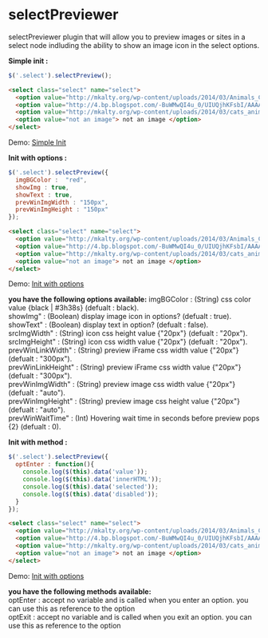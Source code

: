 selectPreviewer
===============

selectPreviewer plugin that will allow you to preview images or sites in a select node indluding the ability to show an image icon in the select options.



<strong>Simple init : </strong>
```javascript
$('.select').selectPreview();
```

```html
<select class="select" name="select">
  <option value="http://mkalty.org/wp-content/uploads/2014/03/Animals_Cats_Small_cat_005241_.jpg"> Nice cat</option>
  <option value="http://4.bp.blogspot.com/-BuWMwQI4u_0/UIUQjhKFsbI/AAAAAAAAHnw/bvGi3VE2bLo/s640/cats_animals_desktop_2560x1600_hd-wallpaper-749539.jpeg"> Nice cat2</option>
  <option value="http://mkalty.org/wp-content/uploads/2014/03/cats_animals_kittens_cat_kitten_cute_desktop_1680x1050_hd-wallpaper-753974.jpeg"> Nice cat3</option>
  <option value="not an image"> not an image </option>
</select>
```
Demo: <a href="http://jsfiddle.net/JYtc6/">Simple Init</a><br>


<strong>Init with options :</strong>
```javascript
$('.select').selectPreview({
  imgBGColor :  "red",
  showImg : true,
  showText : true,
  prevWinImgWidth : "150px",
  prevWinImgHeight : "150px"
});
```
```html
<select class="select" name="select">
  <option value="http://mkalty.org/wp-content/uploads/2014/03/Animals_Cats_Small_cat_005241_.jpg"> Nice cat</option>
  <option value="http://4.bp.blogspot.com/-BuWMwQI4u_0/UIUQjhKFsbI/AAAAAAAAHnw/bvGi3VE2bLo/s640/cats_animals_desktop_2560x1600_hd-wallpaper-749539.jpeg"> Nice cat2</option>
  <option value="http://mkalty.org/wp-content/uploads/2014/03/cats_animals_kittens_cat_kitten_cute_desktop_1680x1050_hd-wallpaper-753974.jpeg"> Nice cat3</option>
  <option value="not an image"> not an image </option>
</select>
```
Demo: <a href="http://jsfiddle.net/JYtc6/1/">Init with options</a><br>

<strong>you have the following options available:</strong>
imgBGColor : (String) css color value {black | #3h38s} (defualt : black).<br>
showImg" :  (Boolean) display image icon in options? (defualt : true).<br>
showText" : (Boolean) display text in option? (defualt : false).<br>
srcImgWidth" : (String) icon css height value {"20px"} (defualt : "20px").<br>
srcImgHeight" : (String) icon css width value {"20px"} (defualt : "20px").<br>
prevWinLinkWidth" : (String) preview iFrame css width value {"20px"} (defualt : "300px").<br>
prevWinLinkHeight" : (String) preview iFrame css width value {"20px"} (defualt : "300px").<br>
prevWinImgWidth" : (String) preview image css width value {"20px"} (defualt : "auto").<br>
prevWinImgHeight" : (String) preview image css height value {"20px"} (defualt : "auto").<br>
prevWinWaitTime" : (Int) Hovering wait time in seconds before preview pops {2} (defualt : 0).<br>


<strong>Init with method :</strong><br>
```javascript
$('.select').selectPreview({
  optEnter : function(){
    console.log($(this).data('value'));
    console.log($(this).data('innerHTML'));
    console.log($(this).data('selected'));
    console.log($(this).data('disabled'));
  }
});
```
```html
<select class="select" name="select">
  <option value="http://mkalty.org/wp-content/uploads/2014/03/Animals_Cats_Small_cat_005241_.jpg"> Nice cat</option>
  <option value="http://4.bp.blogspot.com/-BuWMwQI4u_0/UIUQjhKFsbI/AAAAAAAAHnw/bvGi3VE2bLo/s640/cats_animals_desktop_2560x1600_hd-wallpaper-749539.jpeg"> Nice cat2</option>
  <option value="http://mkalty.org/wp-content/uploads/2014/03/cats_animals_kittens_cat_kitten_cute_desktop_1680x1050_hd-wallpaper-753974.jpeg"> Nice cat3</option>
  <option value="not an image"> not an image </option>
</select>
```
Demo: <a href="http://jsfiddle.net/JYtc6/2/">Init with options</a><br>

<strong>you have the following methods available:</strong><br>
optEnter : accept no variable and is called when you enter an option. you can use this as reference to the option<br>
optExit : accept no variable and is called when you exit an option. you can use this as reference to the option<br>
                    
                    
                    
